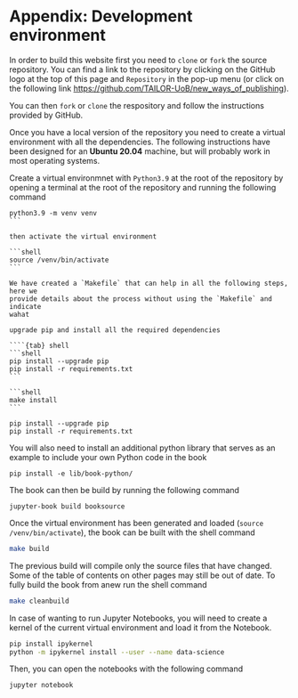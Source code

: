 # Appendix: Development environment

In order to build this website first you need to `clone` or `fork` the source
repository. You can find a link to the repository by clicking on the GitHub
logo at the top of this page and `Repository` in the pop-up menu (or click on
the following link https://github.com/TAILOR-UoB/new_ways_of_publishing).

You can then `fork` or `clone` the respository and follow the instructions
provided by GitHub.

Once you have a local version of the repository you need to create a virtual
environment with all the dependencies. The following instructions have been
designed for an **Ubuntu 20.04** machine, but will probably work in most
operating systems.

Create a virtual environmnet with `Python3.9` at the root of the repository by
opening a terminal at the root of the repository and running the following
command

````shell
python3.9 -m venv venv
```

then activate the virtual environment

```shell
source /venv/bin/activate
```

We have created a `Makefile` that can help in all the following steps, here we
provide details about the process without using the `Makefile` and indicate
wahat 

upgrade pip and install all the required dependencies

````{tab} shell
```shell
pip install --upgrade pip
pip install -r requirements.txt
```
````
````{tab} Makefile
```shell
make install
```
````


```shell
pip install --upgrade pip
pip install -r requirements.txt
```

You will also need to install an additional python library that serves as an
example to include your own Python code in the book

```shell
pip install -e lib/book-python/
```

The book can then be build by running the following command

```shell
jupyter-book build booksource
```



Once the virtual environment has been generated and loaded (`source
/venv/bin/activate`), the book can be built with the shell command

```bash
make build
```

The previous build will compile only the source files that have changed. Some
of the table of contents on other pages may still be out of date. To fully
build the book from anew run the shell command

```bash
make cleanbuild
```

In case of wanting to run Jupyter Notebooks, you will need to create a kernel
of the current virtual environment and load it from the Notebook.

```bash
pip install ipykernel
python -m ipykernel install --user --name data-science
```

Then, you can open the notebooks with the following command

```bash
jupyter notebook
```
